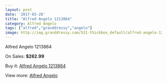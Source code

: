 ```yaml
---
layout: post
date: '2017-03-28'
title: "Alfred Angelo 1213864"
category: Alfred Angelo
tags: ["alfred","granddressy","angelo"]
image: http://img.granddressy.com/531-thickbox_default/alfred-angelo-1213864.jpg
---
```

Alfred Angelo 1213864

On Sales: **$262.99**
<a href="https://www.granddressy.com/en/alfred-angelo/419-alfred-angelo-1213864.html"><amp-img layout="responsive" width="600" height="600" src="//img.granddressy.com/531-thickbox_default/alfred-angelo-1213864.jpg" alt="Alfred Angelo 1213864 0" /></a>
<a href="https://www.granddressy.com/en/alfred-angelo/419-alfred-angelo-1213864.html"><amp-img layout="responsive" width="600" height="600" src="//img.granddressy.com/532-thickbox_default/alfred-angelo-1213864.jpg" alt="Alfred Angelo 1213864 1" /></a>

Buy it: [Alfred Angelo 1213864](https://www.granddressy.com/en/alfred-angelo/419-alfred-angelo-1213864.html "Alfred Angelo 1213864")

View more: [Alfred Angelo](https://www.granddressy.com/en/19-alfred-angelo "Alfred Angelo")